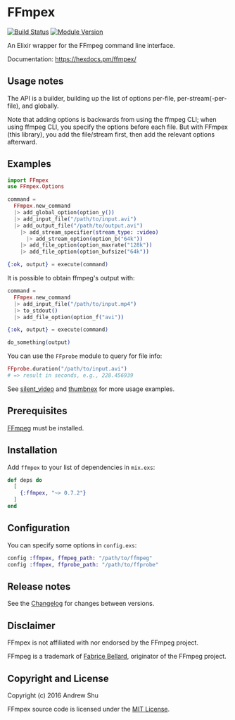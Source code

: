 # FFmpex

[![Build Status](https://github.com/talklittle/ffmpex/actions/workflows/ci.yml/badge.svg)](https://github.com/talklittle/ffmpex/actions?query=workflow%3ACI)
[![Module Version](https://img.shields.io/hexpm/v/ffmpex.svg)](https://hex.pm/packages/ffmpex)

An Elixir wrapper for the FFmpeg command line interface.

Documentation: https://hexdocs.pm/ffmpex/

## Usage notes

The API is a builder, building up the list of options per-file, per-stream(-per-file), and globally.

Note that adding options is backwards from using the ffmpeg CLI; when using ffmpeg CLI, you specify the options before each file. But with FFmpex (this library), you add the file/stream first, then add the relevant options afterward.

## Examples

```elixir
import FFmpex
use FFmpex.Options

command =
  FFmpex.new_command
  |> add_global_option(option_y())
  |> add_input_file("/path/to/input.avi")
  |> add_output_file("/path/to/output.avi")
    |> add_stream_specifier(stream_type: :video)
      |> add_stream_option(option_b("64k"))
    |> add_file_option(option_maxrate("128k"))
    |> add_file_option(option_bufsize("64k"))

{:ok, output} = execute(command)
```

It is possible to obtain ffmpeg's output with:
```elixir
command =
  FFmpex.new_command
  |> add_input_file("/path/to/input.mp4")
  |> to_stdout()
  |> add_file_option(option_f("avi"))

{:ok, output} = execute(command)

do_something(output)
```

You can use the `FFprobe` module to query for file info:

```elixir
FFprobe.duration("/path/to/input.avi")
# => result in seconds, e.g., 228.456939
```

See [silent_video](https://github.com/talklittle/silent_video)
and [thumbnex](https://github.com/talklittle/thumbnex)
for more usage examples.

## Prerequisites

[FFmpeg](https://ffmpeg.org/) must be installed.

## Installation

Add `ffmpex` to your list of dependencies in `mix.exs`:

```elixir
def deps do
  [
    {:ffmpex, "~> 0.7.2"}
  ]
end
```

## Configuration

You can specify some options in `config.exs`:

```elixir
config :ffmpex, ffmpeg_path: "/path/to/ffmpeg"
config :ffmpex, ffprobe_path: "/path/to/ffprobe"
```

## Release notes

See the [Changelog](./CHANGELOG.md) for changes between versions.

## Disclaimer

FFmpex is not affiliated with nor endorsed by the FFmpeg project.

FFmpeg is a trademark of [Fabrice Bellard](http://www.bellard.org/), originator of the FFmpeg project.

## Copyright and License

Copyright (c) 2016 Andrew Shu

FFmpex source code is licensed under the [MIT License](./LICENSE.md).
